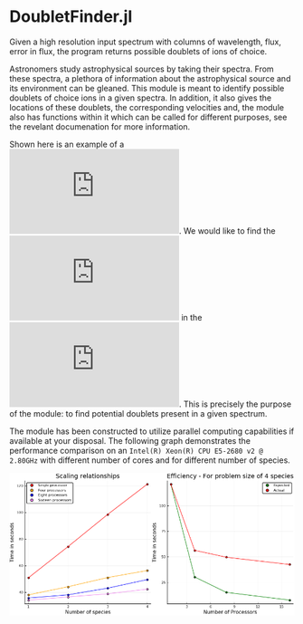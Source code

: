 # DoubletFinder.jl
Given a high resolution input spectrum with columns of wavelength, flux, error in flux, the program returns possible doublets of ions of choice.

Astronomers study astrophysical sources by taking their spectra. From these spectra, a plethora of information about the astrophysical source and its environment can be gleaned. This module is meant to identify possible doublets of choice ions in a given spectra. In addition, it also gives the locations of these doublets, the corresponding velocities and, the module also has functions within it which can be called for different purposes, see the revelant documenation for more information.

Shown here is an example of a ![high resolution spectrum](https://github.com/sameeresque/DoubletFinder.jl/blob/master/examples/norm_spec.pdf). We would like to find the ![needles](https://github.com/sameeresque/DoubletFinder.jl/blob/master/examples/Merged_doublets.pdf) in the ![haystack](https://github.com/sameeresque/DoubletFinder.jl/blob/master/examples/norm_spec.pdf). This is precisely the purpose of the module: to find potential doublets present in a given spectrum.

The module has been constructed to utilize parallel computing capabilities if available at your disposal. The following graph demonstrates the performance comparison on an `Intel(R) Xeon(R) CPU E5-2680 v2 @ 2.80GHz` with different number of cores and for different number of species.

![performance](https://github.com/sameeresque/DoubletFinder.jl/blob/master/examples/comparison.png)


